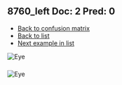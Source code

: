 ## 8760_left Doc: 2 Pred: 0
- [Back to confusion matrix](https://github.com/juliandewit/kaggle_retinopathy/blob/master/matrix.md)
- [Back to list](https://github.com/juliandewit/kaggle_retinopathy/blob/master/lists/20/list.md)
- [Next example in list](https://github.com/juliandewit/kaggle_retinopathy/blob/master/lists/20/88/8825_left.md)

![Eye](https://retinopaty.blob.core.windows.net/size1024/8760_left_2.jpeg)

### 

![Eye]()
